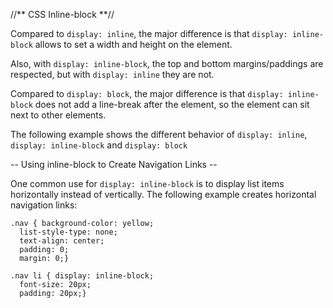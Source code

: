 //** CSS Inline-block **//

Compared to `display: inline`, the major difference is that `display: inline-block` allows to set a width and height on the element.

Also, with `display: inline-block`, the top and bottom margins/paddings are respected, but with `display: inline` they are not.

Compared to `display: block`, the major difference is that `display: inline-block` does not add a line-break after the element, so the element can sit next to other elements.

The following example shows the different behavior of `display: inline`, `display: inline-block` and `display: block`

-- Using inline-block to Create Navigation Links --

One common use for `display: inline-block` is to display list items horizontally instead of vertically. The following example creates horizontal navigation links:

```
.nav { background-color: yellow;  
  list-style-type: none;  
  text-align: center;   
  padding: 0;  
  margin: 0;}  
  
.nav li { display: inline-block;  
  font-size: 20px;  
  padding: 20px;}
```